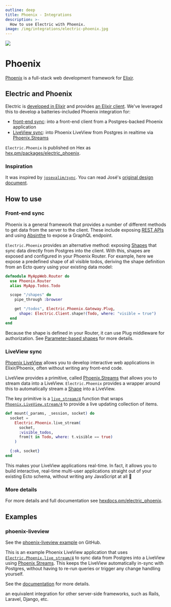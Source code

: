 ```yaml
---
outline: deep
title: Phoenix - Integrations
description: >-
  How to use Electric with Phoenix.
image: /img/integrations/electric-phoenix.jpg
---
```


<script setup>
  import HelpWanted from '/src/components/HelpWanted.vue'
</script>

<img src="/img/integrations/phoenix.svg" class="product-icon" />

# Phoenix

[Phoenix](https://www.phoenixframework.org) is a full-stack web development framework for [Elixir](https://elixir-lang.org).

## Electric and Phoenix

Electric is [developed in Elixir](/product/sync#how-does-it-work) and provides [an Elixir client](/docs/api/clients/elixir). We've leveraged this to develop a batteries-included Phoenix integration for:

- [front-end sync](#front-end-sync): into a front-end client from a Postgres-backed Phoenix application
- [LiveView sync](#liveview-sync): into Phoenix LiveView from Postgres in realtime via [Phoenix.Streams](/docs/integrations/phoenix#liveview-sync)

`Electric.Phoenix` is published on Hex as [hex.pm/packages/electric_phoenix](https://hex.pm/packages/electric_phoenix).

### Inspiration

It was inspired by [`josevalim/sync`](https://github.com/josevalim/sync). You can read José's [original design document](https://github.com/josevalim/sync/blob/main/DESIGN.md).

## How to use

### Front-end sync

Phoenix is a general framework that provides a number of different methods to get data from the server to the client. These include exposing [REST APIs](https://hexdocs.pm/phoenix/routing.html#resources) and using [Absinthe](https://hexdocs.pm/absinthe/overview.html) to expose a GraphQL endpoint.

`Electric.Phoenix` provides an alternative method: exposing [Shapes](/docs/guides/shapes) that sync data directly from Postgres into the client. With this, shapes are exposed and configured in your Phoenix Router. For example, here we expose a predefined shape of all visible todos, deriving the shape definition from an Ecto query using your existing data model:

```elixir
defmodule MyAppWeb.Router do
  use Phoenix.Router
  alias MyApp.Todos.Todo

  scope "/shapes" do
    pipe_through :browser

    get "/todos", Electric.Phoenix.Gateway.Plug,
      shape: Electric.Client.shape!(Todo, where: "visible = true")
  end
end
```

Because the shape is defined in your Router, it can use Plug middleware for authorization. See [Parameter-based shapes](https://hexdocs.pm/electric_phoenix/0.1.0-dev-2/Electric.Phoenix.Gateway.Plug.html#module-parameter-based-shapes) for more details.

### LiveView sync

[Phoenix LiveView](https://hexdocs.pm/phoenix_live_view) allows you to develop interactive web applications in Elixir/Phoenix, often without writing any front-end code.

LiveView provides a primitive, called [Phoenix.Streams](https://fly.io/phoenix-files/phoenix-dev-blog-streams) that allows you to stream data into a LiveView. `Electric.Phoenix` provides a wrapper around this to automatically stream a [Shape](/docs/guides/shapes) into a LiveView.

The key primitive is a [`live_stream/4`](https://hexdocs.pm/electric_phoenix/Electric.Phoenix.html#live_stream/4) function that wraps [`Phoenix.LiveView.stream/4`](https://hexdocs.pm/phoenix_live_view/Phoenix.LiveView.html#stream/4) to provide a live updating collection of items.

```elixir
def mount(_params, _session, socket) do
  socket =
    Electric.Phoenix.live_stream(
      socket,
      :visible_todos,
      from(t in Todo, where: t.visible == true)
    )

  {:ok, socket}
end
```

This makes your LiveView applications real-time. In fact, it allows you to build interactive, real-time multi-user applications straight out of your existing Ecto schema, without writing any JavaScript at all 🤯

### More details

For more details and full documentation see [hexdocs.pm/electric_phoenix](https://hexdocs.pm/electric_phoenix).

## Examples

### phoenix-liveview

See the
[phoenix-liveview example](https://github.com/electric-sql/electric/tree/main/examples/phoenix-liveview)
on GitHub.

This is an example Phoenix LiveView application that uses
[`Electric.Phoenix.live_stream/4`](https://hexdocs.pm/electric_phoenix/Electric.Phoenix.html#live_stream/4)
to sync data from Postgres into a LiveView using
[Phoenix Streams](https://fly.io/phoenix-files/phoenix-dev-blog-streams/).
This keeps the LiveView automatically in-sync with Postgres, without having
to re-run queries or trigger any change handling yourself.

See the
[documentation](https://electric-sql.com/docs/integrations/phoenix#liveview-sync)
for more details.

<HelpWanted issue="1878">
  an equivalent integration for other server-side frameworks, such as Rails, Laravel, Django, etc.
</HelpWanted>
